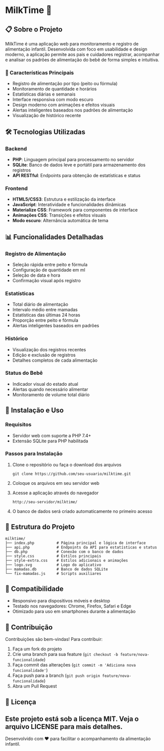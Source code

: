 # MilkTime 🍼

## 📋 Sobre o Projeto

MilkTime é uma aplicação web para monitoramento e registro de alimentação infantil. Desenvolvida com foco em usabilidade e design moderno, a aplicação permite aos pais e cuidadores registrar, acompanhar e analisar os padrões de alimentação do bebê de forma simples e intuitiva.

### 🌟 Características Principais

- Registro de alimentação por tipo (peito ou fórmula)
- Monitoramento de quantidade e horários
- Estatísticas diárias e semanais
- Interface responsiva com modo escuro
- Design moderno com animações e efeitos visuais
- Alertas inteligentes baseados nos padrões de alimentação
- Visualização de histórico recente

## 🛠️ Tecnologias Utilizadas

### Backend
- **PHP**: Linguagem principal para processamento no servidor
- **SQLite**: Banco de dados leve e portátil para armazenamento dos registros
- **API RESTful**: Endpoints para obtenção de estatísticas e status

### Frontend
- **HTML5/CSS3**: Estrutura e estilização da interface
- **JavaScript**: Interatividade e funcionalidades dinâmicas
- **Materialize CSS**: Framework para componentes de interface
- **Animações CSS**: Transições e efeitos visuais
- **Modo escuro**: Alternância automática de tema

## 📊 Funcionalidades Detalhadas

### Registro de Alimentação
- Seleção rápida entre peito e fórmula
- Configuração de quantidade em ml
- Seleção de data e hora
- Confirmação visual após registro

### Estatísticas
- Total diário de alimentação
- Intervalo médio entre mamadas
- Estatísticas das últimas 24 horas
- Proporção entre peito e fórmula
- Alertas inteligentes baseados em padrões

### Histórico
- Visualização dos registros recentes
- Edição e exclusão de registros
- Detalhes completos de cada alimentação

### Status do Bebê
- Indicador visual do estado atual
- Alertas quando necessário alimentar
- Monitoramento de volume total diário

## 🚀 Instalação e Uso

### Requisitos
- Servidor web com suporte a PHP 7.4+
- Extensão SQLite para PHP habilitada

### Passos para Instalação

1. Clone o repositório ou faça o download dos arquivos
   ```
   git clone https://github.com/seu-usuario/milktime.git
   ```

2. Coloque os arquivos em seu servidor web

3. Acesse a aplicação através do navegador
   ```
   http://seu-servidor/milktime/
   ```

4. O banco de dados será criado automaticamente no primeiro acesso

## 🔧 Estrutura do Projeto

```
milktime/
├── index.php          # Página principal e lógica de interface
├── api.php            # Endpoints da API para estatísticas e status
├── db.php             # Conexão com o banco de dados
├── style.css          # Estilos principais
├── style-extra.css    # Estilos adicionais e animações
├── logo.svg           # Logo do aplicativo
├── mamadas.db         # Banco de dados SQLite
└── fix-mamadas.js     # Scripts auxiliares
```

## 📱 Compatibilidade

- Responsivo para dispositivos móveis e desktop
- Testado nos navegadores: Chrome, Firefox, Safari e Edge
- Otimizado para uso em smartphones durante a alimentação

## 🤝 Contribuição

Contribuições são bem-vindas! Para contribuir:

1. Faça um fork do projeto
2. Crie uma branch para sua feature (`git checkout -b feature/nova-funcionalidade`)
3. Faça commit das alterações (`git commit -m 'Adiciona nova funcionalidade'`)
4. Faça push para a branch (`git push origin feature/nova-funcionalidade`)
5. Abra um Pull Request

## 📝 Licença

Este projeto está sob a licença MIT. Veja o arquivo LICENSE para mais detalhes.
---

Desenvolvido com ❤️ para facilitar o acompanhamento da alimentação infantil.
